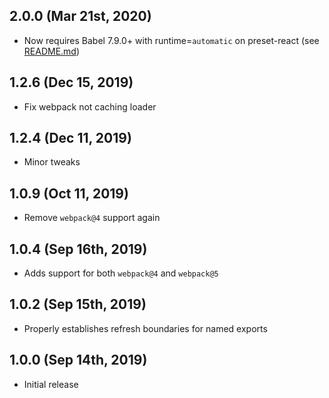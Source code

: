 ## 2.0.0 (Mar 21st, 2020)

- Now requires Babel 7.9.0+ with runtime=`automatic` on preset-react (see [README.md](./README.md))

## 1.2.6 (Dec 15, 2019)

- Fix webpack not caching loader

## 1.2.4 (Dec 11, 2019)

- Minor tweaks

## 1.0.9 (Oct 11, 2019)

- Remove `webpack@4` support again

## 1.0.4 (Sep 16th, 2019)

- Adds support for both `webpack@4` and `webpack@5`

## 1.0.2 (Sep 15th, 2019)

- Properly establishes refresh boundaries for named exports

## 1.0.0 (Sep 14th, 2019)

- Initial release
